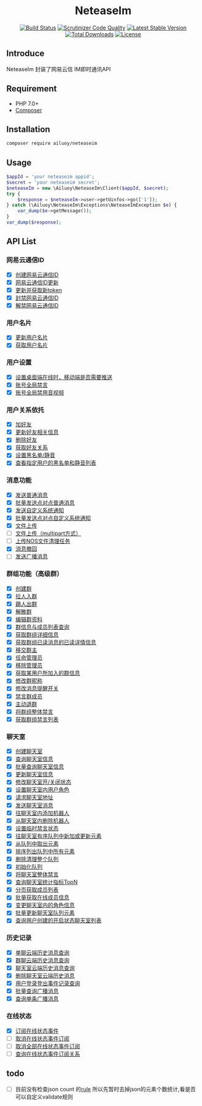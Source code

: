 <p align="center">
    <h1 align="center">NeteaseIm</h1>
</p>

<p align="center">
    <a href="https://packagist.org/packages/ailuoy/neteaseim"><img src="https://travis-ci.org/mingyoung/dingtalk.svg" alt="Build Status"></a>
    <a href="https://scrutinizer-ci.com/g/mingyoung/dingtalk/?branch=master"><img src="https://scrutinizer-ci.com/g/mingyoung/dingtalk/badges/quality-score.png?b=master" alt="Scrutinizer Code Quality"></a>
    <a href="https://packagist.org/packages/ailuoy/neteaseim"><img src="https://poser.pugx.org/mingyoung/dingtalk/v/stable.svg" alt="Latest Stable Version"></a>
    <a href="https://packagist.org/packages/ailuoy/neteaseim"><img src="https://poser.pugx.org/mingyoung/dingtalk/d/total.svg" alt="Total Downloads"></a>
    <a href="https://packagist.org/packages/ailuoy/neteaseim"><img src="https://poser.pugx.org/mingyoung/dingtalk/license.svg" alt="License"></a>
</p>

## Introduce
NeteaseIm 封装了网易云信 IM即时通讯API 

## Requirement
- PHP 7.0+
- [Composer](https://getcomposer.org/)

## Installation
```bash
composer require ailuoy/neteaseim
```

## Usage
```php
$appId = 'your neteaseim appid';
$secret = 'your neteaseim secret';
$neteaseIm = new \Ailuoy\NeteaseIm\Client($appId, $secret);
try {
    $response = $neteaseIm->user->getUinfos->go(['1']);
} catch (\Ailuoy\NeteaseIm\Exceptions\NeteaseImException $e) {
    var_dump($e->getMessage());
}
var_dump($response);
```

## API List
### 网易云通信ID
- [x] [创建网易云通信ID](https://dev.yunxin.163.com/docs/product/IM%E5%8D%B3%E6%97%B6%E9%80%9A%E8%AE%AF/%E6%9C%8D%E5%8A%A1%E7%AB%AFAPI%E6%96%87%E6%A1%A3/%E7%BD%91%E6%98%93%E4%BA%91%E9%80%9A%E4%BF%A1ID?#%E5%88%9B%E5%BB%BA%E7%BD%91%E6%98%93%E4%BA%91%E9%80%9A%E4%BF%A1ID)
- [x] [网易云通信ID更新](https://dev.yunxin.163.com/docs/product/IM%E5%8D%B3%E6%97%B6%E9%80%9A%E8%AE%AF/%E6%9C%8D%E5%8A%A1%E7%AB%AFAPI%E6%96%87%E6%A1%A3/%E7%BD%91%E6%98%93%E4%BA%91%E9%80%9A%E4%BF%A1ID?#%E7%BD%91%E6%98%93%E4%BA%91%E9%80%9A%E4%BF%A1ID%E6%9B%B4%E6%96%B0)
- [x] [更新并获取新token](https://dev.yunxin.163.com/docs/product/IM%E5%8D%B3%E6%97%B6%E9%80%9A%E8%AE%AF/%E6%9C%8D%E5%8A%A1%E7%AB%AFAPI%E6%96%87%E6%A1%A3/%E7%BD%91%E6%98%93%E4%BA%91%E9%80%9A%E4%BF%A1ID?#%E6%9B%B4%E6%96%B0%E5%B9%B6%E8%8E%B7%E5%8F%96%E6%96%B0token)
- [x] [封禁网易云通信ID](https://dev.yunxin.163.com/docs/product/IM%E5%8D%B3%E6%97%B6%E9%80%9A%E8%AE%AF/%E6%9C%8D%E5%8A%A1%E7%AB%AFAPI%E6%96%87%E6%A1%A3/%E7%BD%91%E6%98%93%E4%BA%91%E9%80%9A%E4%BF%A1ID?#%E5%B0%81%E7%A6%81%E7%BD%91%E6%98%93%E4%BA%91%E9%80%9A%E4%BF%A1ID)
- [x] [解禁网易云通信ID](https://dev.yunxin.163.com/docs/product/IM%E5%8D%B3%E6%97%B6%E9%80%9A%E8%AE%AF/%E6%9C%8D%E5%8A%A1%E7%AB%AFAPI%E6%96%87%E6%A1%A3/%E7%BD%91%E6%98%93%E4%BA%91%E9%80%9A%E4%BF%A1ID?#%E8%A7%A3%E7%A6%81%E7%BD%91%E6%98%93%E4%BA%91%E9%80%9A%E4%BF%A1ID)
### 用户名片
- [x] [更新用户名片](https://dev.yunxin.163.com/docs/product/IM%E5%8D%B3%E6%97%B6%E9%80%9A%E8%AE%AF/%E6%9C%8D%E5%8A%A1%E7%AB%AFAPI%E6%96%87%E6%A1%A3/%E7%94%A8%E6%88%B7%E5%90%8D%E7%89%87?#%E6%9B%B4%E6%96%B0%E7%94%A8%E6%88%B7%E5%90%8D%E7%89%87)
- [x] [获取用户名片](https://dev.yunxin.163.com/docs/product/IM%E5%8D%B3%E6%97%B6%E9%80%9A%E8%AE%AF/%E6%9C%8D%E5%8A%A1%E7%AB%AFAPI%E6%96%87%E6%A1%A3/%E7%94%A8%E6%88%B7%E5%90%8D%E7%89%87?#%E8%8E%B7%E5%8F%96%E7%94%A8%E6%88%B7%E5%90%8D%E7%89%87)
### 用户设置
- [x] [设置桌面端在线时，移动端是否需要推送](https://dev.yunxin.163.com/docs/product/IM%E5%8D%B3%E6%97%B6%E9%80%9A%E8%AE%AF/%E6%9C%8D%E5%8A%A1%E7%AB%AFAPI%E6%96%87%E6%A1%A3/%E7%94%A8%E6%88%B7%E8%AE%BE%E7%BD%AE?#%E8%AE%BE%E7%BD%AE%E6%A1%8C%E9%9D%A2%E7%AB%AF%E5%9C%A8%E7%BA%BF%E6%97%B6%EF%BC%8C%E7%A7%BB%E5%8A%A8%E7%AB%AF%E6%98%AF%E5%90%A6%E4%B8%8D%E6%8E%A8%E9%80%81)
- [x] [账号全局禁言](https://dev.yunxin.163.com/docs/product/IM%E5%8D%B3%E6%97%B6%E9%80%9A%E8%AE%AF/%E6%9C%8D%E5%8A%A1%E7%AB%AFAPI%E6%96%87%E6%A1%A3/%E7%94%A8%E6%88%B7%E8%AE%BE%E7%BD%AE?#%E8%B4%A6%E5%8F%B7%E5%85%A8%E5%B1%80%E7%A6%81%E8%A8%80)
- [x] [账号全局禁用音视频](https://dev.yunxin.163.com/docs/product/IM%E5%8D%B3%E6%97%B6%E9%80%9A%E8%AE%AF/%E6%9C%8D%E5%8A%A1%E7%AB%AFAPI%E6%96%87%E6%A1%A3/%E7%94%A8%E6%88%B7%E8%AE%BE%E7%BD%AE?#%E8%B4%A6%E5%8F%B7%E5%85%A8%E5%B1%80%E7%A6%81%E7%94%A8%E9%9F%B3%E8%A7%86%E9%A2%91)
### 用户关系依托
- [x] [加好友](https://dev.yunxin.163.com/docs/product/IM%E5%8D%B3%E6%97%B6%E9%80%9A%E8%AE%AF/%E6%9C%8D%E5%8A%A1%E7%AB%AFAPI%E6%96%87%E6%A1%A3/%E7%94%A8%E6%88%B7%E5%85%B3%E7%B3%BB%E6%89%98%E7%AE%A1?#%E5%8A%A0%E5%A5%BD%E5%8F%8B)
- [x] [更新好友相关信息](https://dev.yunxin.163.com/docs/product/IM%E5%8D%B3%E6%97%B6%E9%80%9A%E8%AE%AF/%E6%9C%8D%E5%8A%A1%E7%AB%AFAPI%E6%96%87%E6%A1%A3/%E7%94%A8%E6%88%B7%E5%85%B3%E7%B3%BB%E6%89%98%E7%AE%A1?#%E6%9B%B4%E6%96%B0%E5%A5%BD%E5%8F%8B%E7%9B%B8%E5%85%B3%E4%BF%A1%E6%81%AF)
- [x] [删除好友](https://dev.yunxin.163.com/docs/product/IM%E5%8D%B3%E6%97%B6%E9%80%9A%E8%AE%AF/%E6%9C%8D%E5%8A%A1%E7%AB%AFAPI%E6%96%87%E6%A1%A3/%E7%94%A8%E6%88%B7%E5%85%B3%E7%B3%BB%E6%89%98%E7%AE%A1?#%E5%88%A0%E9%99%A4%E5%A5%BD%E5%8F%8B)
- [x] [获取好友关系](https://dev.yunxin.163.com/docs/product/IM%E5%8D%B3%E6%97%B6%E9%80%9A%E8%AE%AF/%E6%9C%8D%E5%8A%A1%E7%AB%AFAPI%E6%96%87%E6%A1%A3/%E7%94%A8%E6%88%B7%E5%85%B3%E7%B3%BB%E6%89%98%E7%AE%A1?#%E8%8E%B7%E5%8F%96%E5%A5%BD%E5%8F%8B%E5%85%B3%E7%B3%BB)
- [x] [设置黑名单/静音](https://dev.yunxin.163.com/docs/product/IM%E5%8D%B3%E6%97%B6%E9%80%9A%E8%AE%AF/%E6%9C%8D%E5%8A%A1%E7%AB%AFAPI%E6%96%87%E6%A1%A3/%E7%94%A8%E6%88%B7%E5%85%B3%E7%B3%BB%E6%89%98%E7%AE%A1?#%E8%AE%BE%E7%BD%AE%E9%BB%91%E5%90%8D%E5%8D%95/%E9%9D%99%E9%9F%B3)
- [x] [查看指定用户的黑名单和静音列表](https://dev.yunxin.163.com/docs/product/IM%E5%8D%B3%E6%97%B6%E9%80%9A%E8%AE%AF/%E6%9C%8D%E5%8A%A1%E7%AB%AFAPI%E6%96%87%E6%A1%A3/%E7%94%A8%E6%88%B7%E5%85%B3%E7%B3%BB%E6%89%98%E7%AE%A1?#%E6%9F%A5%E7%9C%8B%E6%8C%87%E5%AE%9A%E7%94%A8%E6%88%B7%E7%9A%84%E9%BB%91%E5%90%8D%E5%8D%95%E5%92%8C%E9%9D%99%E9%9F%B3%E5%88%97%E8%A1%A8)
### 消息功能
- [x] [发送普通消息](https://dev.yunxin.163.com/docs/product/IM%E5%8D%B3%E6%97%B6%E9%80%9A%E8%AE%AF/%E6%9C%8D%E5%8A%A1%E7%AB%AFAPI%E6%96%87%E6%A1%A3/%E6%B6%88%E6%81%AF%E5%8A%9F%E8%83%BD?#%E5%8F%91%E9%80%81%E6%99%AE%E9%80%9A%E6%B6%88%E6%81%AF)
- [x] [批量发送点对点普通消息](https://dev.yunxin.163.com/docs/product/IM%E5%8D%B3%E6%97%B6%E9%80%9A%E8%AE%AF/%E6%9C%8D%E5%8A%A1%E7%AB%AFAPI%E6%96%87%E6%A1%A3/%E6%B6%88%E6%81%AF%E5%8A%9F%E8%83%BD?#%E6%89%B9%E9%87%8F%E5%8F%91%E9%80%81%E7%82%B9%E5%AF%B9%E7%82%B9%E6%99%AE%E9%80%9A%E6%B6%88%E6%81%AF)
- [x] [发送自定义系统通知](https://dev.yunxin.163.com/docs/product/IM%E5%8D%B3%E6%97%B6%E9%80%9A%E8%AE%AF/%E6%9C%8D%E5%8A%A1%E7%AB%AFAPI%E6%96%87%E6%A1%A3/%E6%B6%88%E6%81%AF%E5%8A%9F%E8%83%BD?#%E5%8F%91%E9%80%81%E8%87%AA%E5%AE%9A%E4%B9%89%E7%B3%BB%E7%BB%9F%E9%80%9A%E7%9F%A5)
- [x] [批量发送点对点自定义系统通知](https://dev.yunxin.163.com/docs/product/IM%E5%8D%B3%E6%97%B6%E9%80%9A%E8%AE%AF/%E6%9C%8D%E5%8A%A1%E7%AB%AFAPI%E6%96%87%E6%A1%A3/%E6%B6%88%E6%81%AF%E5%8A%9F%E8%83%BD?#%E6%89%B9%E9%87%8F%E5%8F%91%E9%80%81%E7%82%B9%E5%AF%B9%E7%82%B9%E8%87%AA%E5%AE%9A%E4%B9%89%E7%B3%BB%E7%BB%9F%E9%80%9A%E7%9F%A5)
- [x] [文件上传](https://dev.yunxin.163.com/docs/product/IM%E5%8D%B3%E6%97%B6%E9%80%9A%E8%AE%AF/%E6%9C%8D%E5%8A%A1%E7%AB%AFAPI%E6%96%87%E6%A1%A3/%E6%B6%88%E6%81%AF%E5%8A%9F%E8%83%BD?#%E6%96%87%E4%BB%B6%E4%B8%8A%E4%BC%A0)
- [ ] [文件上传（multipart方式）](https://dev.yunxin.163.com/docs/product/IM%E5%8D%B3%E6%97%B6%E9%80%9A%E8%AE%AF/%E6%9C%8D%E5%8A%A1%E7%AB%AFAPI%E6%96%87%E6%A1%A3/%E6%B6%88%E6%81%AF%E5%8A%9F%E8%83%BD?#%E6%96%87%E4%BB%B6%E4%B8%8A%E4%BC%A0%EF%BC%88multipart%E6%96%B9%E5%BC%8F%EF%BC%89)
- [ ] [上传NOS文件清理任务](https://dev.yunxin.163.com/docs/product/IM%E5%8D%B3%E6%97%B6%E9%80%9A%E8%AE%AF/%E6%9C%8D%E5%8A%A1%E7%AB%AFAPI%E6%96%87%E6%A1%A3/%E6%B6%88%E6%81%AF%E5%8A%9F%E8%83%BD?#%E4%B8%8A%E4%BC%A0NOS%E6%96%87%E4%BB%B6%E6%B8%85%E7%90%86%E4%BB%BB%E5%8A%A1)
- [x] [消息撤回](https://dev.yunxin.163.com/docs/product/IM%E5%8D%B3%E6%97%B6%E9%80%9A%E8%AE%AF/%E6%9C%8D%E5%8A%A1%E7%AB%AFAPI%E6%96%87%E6%A1%A3/%E6%B6%88%E6%81%AF%E5%8A%9F%E8%83%BD?#%E6%B6%88%E6%81%AF%E6%92%A4%E5%9B%9E)
- [ ] [发送广播消息](https://dev.yunxin.163.com/docs/product/IM%E5%8D%B3%E6%97%B6%E9%80%9A%E8%AE%AF/%E6%9C%8D%E5%8A%A1%E7%AB%AFAPI%E6%96%87%E6%A1%A3/%E6%B6%88%E6%81%AF%E5%8A%9F%E8%83%BD?#%E5%8F%91%E9%80%81%E5%B9%BF%E6%92%AD%E6%B6%88%E6%81%AF)
### 群组功能（高级群）
- [x] [创建群](https://dev.yunxin.163.com/docs/product/IM%E5%8D%B3%E6%97%B6%E9%80%9A%E8%AE%AF/%E6%9C%8D%E5%8A%A1%E7%AB%AFAPI%E6%96%87%E6%A1%A3/%E7%BE%A4%E7%BB%84%E5%8A%9F%E8%83%BD%EF%BC%88%E9%AB%98%E7%BA%A7%E7%BE%A4%EF%BC%89?#%E5%88%9B%E5%BB%BA%E7%BE%A4)
- [x] [拉人入群](https://dev.yunxin.163.com/docs/product/IM%E5%8D%B3%E6%97%B6%E9%80%9A%E8%AE%AF/%E6%9C%8D%E5%8A%A1%E7%AB%AFAPI%E6%96%87%E6%A1%A3/%E7%BE%A4%E7%BB%84%E5%8A%9F%E8%83%BD%EF%BC%88%E9%AB%98%E7%BA%A7%E7%BE%A4%EF%BC%89?#%E6%8B%89%E4%BA%BA%E5%85%A5%E7%BE%A4)
- [x] [踢人出群](https://dev.yunxin.163.com/docs/product/IM%E5%8D%B3%E6%97%B6%E9%80%9A%E8%AE%AF/%E6%9C%8D%E5%8A%A1%E7%AB%AFAPI%E6%96%87%E6%A1%A3/%E7%BE%A4%E7%BB%84%E5%8A%9F%E8%83%BD%EF%BC%88%E9%AB%98%E7%BA%A7%E7%BE%A4%EF%BC%89?#%E8%B8%A2%E4%BA%BA%E5%87%BA%E7%BE%A4)
- [x] [解散群](https://dev.yunxin.163.com/docs/product/IM%E5%8D%B3%E6%97%B6%E9%80%9A%E8%AE%AF/%E6%9C%8D%E5%8A%A1%E7%AB%AFAPI%E6%96%87%E6%A1%A3/%E7%BE%A4%E7%BB%84%E5%8A%9F%E8%83%BD%EF%BC%88%E9%AB%98%E7%BA%A7%E7%BE%A4%EF%BC%89?#%E8%A7%A3%E6%95%A3%E7%BE%A4)
- [x] [编辑群资料](https://dev.yunxin.163.com/docs/product/IM%E5%8D%B3%E6%97%B6%E9%80%9A%E8%AE%AF/%E6%9C%8D%E5%8A%A1%E7%AB%AFAPI%E6%96%87%E6%A1%A3/%E7%BE%A4%E7%BB%84%E5%8A%9F%E8%83%BD%EF%BC%88%E9%AB%98%E7%BA%A7%E7%BE%A4%EF%BC%89?#%E7%BC%96%E8%BE%91%E7%BE%A4%E8%B5%84%E6%96%99)
- [x] [群信息与成员列表查询](https://dev.yunxin.163.com/docs/product/IM%E5%8D%B3%E6%97%B6%E9%80%9A%E8%AE%AF/%E6%9C%8D%E5%8A%A1%E7%AB%AFAPI%E6%96%87%E6%A1%A3/%E7%BE%A4%E7%BB%84%E5%8A%9F%E8%83%BD%EF%BC%88%E9%AB%98%E7%BA%A7%E7%BE%A4%EF%BC%89?#%E7%BE%A4%E4%BF%A1%E6%81%AF%E4%B8%8E%E6%88%90%E5%91%98%E5%88%97%E8%A1%A8%E6%9F%A5%E8%AF%A2)
- [x] [获取群组详细信息](https://dev.yunxin.163.com/docs/product/IM%E5%8D%B3%E6%97%B6%E9%80%9A%E8%AE%AF/%E6%9C%8D%E5%8A%A1%E7%AB%AFAPI%E6%96%87%E6%A1%A3/%E7%BE%A4%E7%BB%84%E5%8A%9F%E8%83%BD%EF%BC%88%E9%AB%98%E7%BA%A7%E7%BE%A4%EF%BC%89?#%E8%8E%B7%E5%8F%96%E7%BE%A4%E7%BB%84%E8%AF%A6%E7%BB%86%E4%BF%A1%E6%81%AF)
- [x] [获取群组已读消息的已读详情信息](https://dev.yunxin.163.com/docs/product/IM%E5%8D%B3%E6%97%B6%E9%80%9A%E8%AE%AF/%E6%9C%8D%E5%8A%A1%E7%AB%AFAPI%E6%96%87%E6%A1%A3/%E7%BE%A4%E7%BB%84%E5%8A%9F%E8%83%BD%EF%BC%88%E9%AB%98%E7%BA%A7%E7%BE%A4%EF%BC%89?#%E8%8E%B7%E5%8F%96%E7%BE%A4%E7%BB%84%E5%B7%B2%E8%AF%BB%E6%B6%88%E6%81%AF%E7%9A%84%E5%B7%B2%E8%AF%BB%E8%AF%A6%E6%83%85%E4%BF%A1%E6%81%AF)
- [x] [移交群主](https://dev.yunxin.163.com/docs/product/IM%E5%8D%B3%E6%97%B6%E9%80%9A%E8%AE%AF/%E6%9C%8D%E5%8A%A1%E7%AB%AFAPI%E6%96%87%E6%A1%A3/%E7%BE%A4%E7%BB%84%E5%8A%9F%E8%83%BD%EF%BC%88%E9%AB%98%E7%BA%A7%E7%BE%A4%EF%BC%89?#%E7%A7%BB%E4%BA%A4%E7%BE%A4%E4%B8%BB)
- [x] [任命管理员](https://dev.yunxin.163.com/docs/product/IM%E5%8D%B3%E6%97%B6%E9%80%9A%E8%AE%AF/%E6%9C%8D%E5%8A%A1%E7%AB%AFAPI%E6%96%87%E6%A1%A3/%E7%BE%A4%E7%BB%84%E5%8A%9F%E8%83%BD%EF%BC%88%E9%AB%98%E7%BA%A7%E7%BE%A4%EF%BC%89?#%E4%BB%BB%E5%91%BD%E7%AE%A1%E7%90%86%E5%91%98)
- [x] [移除管理员](https://dev.yunxin.163.com/docs/product/IM%E5%8D%B3%E6%97%B6%E9%80%9A%E8%AE%AF/%E6%9C%8D%E5%8A%A1%E7%AB%AFAPI%E6%96%87%E6%A1%A3/%E7%BE%A4%E7%BB%84%E5%8A%9F%E8%83%BD%EF%BC%88%E9%AB%98%E7%BA%A7%E7%BE%A4%EF%BC%89?#%E7%A7%BB%E9%99%A4%E7%AE%A1%E7%90%86%E5%91%98)
- [x] [获取某用户所加入的群信息](https://dev.yunxin.163.com/docs/product/IM%E5%8D%B3%E6%97%B6%E9%80%9A%E8%AE%AF/%E6%9C%8D%E5%8A%A1%E7%AB%AFAPI%E6%96%87%E6%A1%A3/%E7%BE%A4%E7%BB%84%E5%8A%9F%E8%83%BD%EF%BC%88%E9%AB%98%E7%BA%A7%E7%BE%A4%EF%BC%89?#%E8%8E%B7%E5%8F%96%E6%9F%90%E7%94%A8%E6%88%B7%E6%89%80%E5%8A%A0%E5%85%A5%E7%9A%84%E7%BE%A4%E4%BF%A1%E6%81%AF)
- [x] [修改群昵称](https://dev.yunxin.163.com/docs/product/IM%E5%8D%B3%E6%97%B6%E9%80%9A%E8%AE%AF/%E6%9C%8D%E5%8A%A1%E7%AB%AFAPI%E6%96%87%E6%A1%A3/%E7%BE%A4%E7%BB%84%E5%8A%9F%E8%83%BD%EF%BC%88%E9%AB%98%E7%BA%A7%E7%BE%A4%EF%BC%89?#%E4%BF%AE%E6%94%B9%E7%BE%A4%E6%98%B5%E7%A7%B0)
- [x] [修改消息提醒开关](https://dev.yunxin.163.com/docs/product/IM%E5%8D%B3%E6%97%B6%E9%80%9A%E8%AE%AF/%E6%9C%8D%E5%8A%A1%E7%AB%AFAPI%E6%96%87%E6%A1%A3/%E7%BE%A4%E7%BB%84%E5%8A%9F%E8%83%BD%EF%BC%88%E9%AB%98%E7%BA%A7%E7%BE%A4%EF%BC%89?#%E4%BF%AE%E6%94%B9%E6%B6%88%E6%81%AF%E6%8F%90%E9%86%92%E5%BC%80%E5%85%B3)
- [x] [禁言群成员](https://dev.yunxin.163.com/docs/product/IM%E5%8D%B3%E6%97%B6%E9%80%9A%E8%AE%AF/%E6%9C%8D%E5%8A%A1%E7%AB%AFAPI%E6%96%87%E6%A1%A3/%E7%BE%A4%E7%BB%84%E5%8A%9F%E8%83%BD%EF%BC%88%E9%AB%98%E7%BA%A7%E7%BE%A4%EF%BC%89?#%E7%A6%81%E8%A8%80%E7%BE%A4%E6%88%90%E5%91%98)
- [x] [主动退群](https://dev.yunxin.163.com/docs/product/IM%E5%8D%B3%E6%97%B6%E9%80%9A%E8%AE%AF/%E6%9C%8D%E5%8A%A1%E7%AB%AFAPI%E6%96%87%E6%A1%A3/%E7%BE%A4%E7%BB%84%E5%8A%9F%E8%83%BD%EF%BC%88%E9%AB%98%E7%BA%A7%E7%BE%A4%EF%BC%89?#%E4%B8%BB%E5%8A%A8%E9%80%80%E7%BE%A4)
- [x] [将群组整体禁言](https://dev.yunxin.163.com/docs/product/IM%E5%8D%B3%E6%97%B6%E9%80%9A%E8%AE%AF/%E6%9C%8D%E5%8A%A1%E7%AB%AFAPI%E6%96%87%E6%A1%A3/%E7%BE%A4%E7%BB%84%E5%8A%9F%E8%83%BD%EF%BC%88%E9%AB%98%E7%BA%A7%E7%BE%A4%EF%BC%89?#%E5%B0%86%E7%BE%A4%E7%BB%84%E6%95%B4%E4%BD%93%E7%A6%81%E8%A8%80)
- [x] [获取群组禁言列表](https://dev.yunxin.163.com/docs/product/IM%E5%8D%B3%E6%97%B6%E9%80%9A%E8%AE%AF/%E6%9C%8D%E5%8A%A1%E7%AB%AFAPI%E6%96%87%E6%A1%A3/%E7%BE%A4%E7%BB%84%E5%8A%9F%E8%83%BD%EF%BC%88%E9%AB%98%E7%BA%A7%E7%BE%A4%EF%BC%89?#%E8%8E%B7%E5%8F%96%E7%BE%A4%E7%BB%84%E7%A6%81%E8%A8%80%E5%88%97%E8%A1%A8)
### 聊天室
- [x] [创建聊天室](https://dev.yunxin.163.com/docs/product/IM%E5%8D%B3%E6%97%B6%E9%80%9A%E8%AE%AF/%E6%9C%8D%E5%8A%A1%E7%AB%AFAPI%E6%96%87%E6%A1%A3/%E8%81%8A%E5%A4%A9%E5%AE%A4?#%E5%88%9B%E5%BB%BA%E8%81%8A%E5%A4%A9%E5%AE%A4)
- [x] [查询聊天室信息](https://dev.yunxin.163.com/docs/product/IM%E5%8D%B3%E6%97%B6%E9%80%9A%E8%AE%AF/%E6%9C%8D%E5%8A%A1%E7%AB%AFAPI%E6%96%87%E6%A1%A3/%E8%81%8A%E5%A4%A9%E5%AE%A4?#%E6%9F%A5%E8%AF%A2%E8%81%8A%E5%A4%A9%E5%AE%A4%E4%BF%A1%E6%81%AF)
- [x] [批量查询聊天室信息](https://dev.yunxin.163.com/docs/product/IM%E5%8D%B3%E6%97%B6%E9%80%9A%E8%AE%AF/%E6%9C%8D%E5%8A%A1%E7%AB%AFAPI%E6%96%87%E6%A1%A3/%E8%81%8A%E5%A4%A9%E5%AE%A4?#%E6%89%B9%E9%87%8F%E6%9F%A5%E8%AF%A2%E8%81%8A%E5%A4%A9%E5%AE%A4%E4%BF%A1%E6%81%AF)
- [x] [更新聊天室信息](https://dev.yunxin.163.com/docs/product/IM%E5%8D%B3%E6%97%B6%E9%80%9A%E8%AE%AF/%E6%9C%8D%E5%8A%A1%E7%AB%AFAPI%E6%96%87%E6%A1%A3/%E8%81%8A%E5%A4%A9%E5%AE%A4?#%E6%9B%B4%E6%96%B0%E8%81%8A%E5%A4%A9%E5%AE%A4%E4%BF%A1%E6%81%AF)
- [x] [修改聊天室开/关闭状态](https://dev.yunxin.163.com/docs/product/IM%E5%8D%B3%E6%97%B6%E9%80%9A%E8%AE%AF/%E6%9C%8D%E5%8A%A1%E7%AB%AFAPI%E6%96%87%E6%A1%A3/%E8%81%8A%E5%A4%A9%E5%AE%A4?#%E4%BF%AE%E6%94%B9%E8%81%8A%E5%A4%A9%E5%AE%A4%E5%BC%80/%E5%85%B3%E9%97%AD%E7%8A%B6%E6%80%81)
- [x] [设置聊天室内用户角色](https://dev.yunxin.163.com/docs/product/IM%E5%8D%B3%E6%97%B6%E9%80%9A%E8%AE%AF/%E6%9C%8D%E5%8A%A1%E7%AB%AFAPI%E6%96%87%E6%A1%A3/%E8%81%8A%E5%A4%A9%E5%AE%A4?#%E8%AE%BE%E7%BD%AE%E8%81%8A%E5%A4%A9%E5%AE%A4%E5%86%85%E7%94%A8%E6%88%B7%E8%A7%92%E8%89%B2)
- [x] [请求聊天室地址](https://dev.yunxin.163.com/docs/product/IM%E5%8D%B3%E6%97%B6%E9%80%9A%E8%AE%AF/%E6%9C%8D%E5%8A%A1%E7%AB%AFAPI%E6%96%87%E6%A1%A3/%E8%81%8A%E5%A4%A9%E5%AE%A4?#%E8%AF%B7%E6%B1%82%E8%81%8A%E5%A4%A9%E5%AE%A4%E5%9C%B0%E5%9D%80)
- [x] [发送聊天室消息](https://dev.yunxin.163.com/docs/product/IM%E5%8D%B3%E6%97%B6%E9%80%9A%E8%AE%AF/%E6%9C%8D%E5%8A%A1%E7%AB%AFAPI%E6%96%87%E6%A1%A3/%E8%81%8A%E5%A4%A9%E5%AE%A4?#%E5%8F%91%E9%80%81%E8%81%8A%E5%A4%A9%E5%AE%A4%E6%B6%88%E6%81%AF)
- [x] [往聊天室内添加机器人](https://dev.yunxin.163.com/docs/product/IM%E5%8D%B3%E6%97%B6%E9%80%9A%E8%AE%AF/%E6%9C%8D%E5%8A%A1%E7%AB%AFAPI%E6%96%87%E6%A1%A3/%E8%81%8A%E5%A4%A9%E5%AE%A4?#%E5%BE%80%E8%81%8A%E5%A4%A9%E5%AE%A4%E5%86%85%E6%B7%BB%E5%8A%A0%E6%9C%BA%E5%99%A8%E4%BA%BA)
- [x] [从聊天室内删除机器人](https://dev.yunxin.163.com/docs/product/IM%E5%8D%B3%E6%97%B6%E9%80%9A%E8%AE%AF/%E6%9C%8D%E5%8A%A1%E7%AB%AFAPI%E6%96%87%E6%A1%A3/%E8%81%8A%E5%A4%A9%E5%AE%A4?#%E4%BB%8E%E8%81%8A%E5%A4%A9%E5%AE%A4%E5%86%85%E5%88%A0%E9%99%A4%E6%9C%BA%E5%99%A8%E4%BA%BA)
- [x] [设置临时禁言状态](https://dev.yunxin.163.com/docs/product/IM%E5%8D%B3%E6%97%B6%E9%80%9A%E8%AE%AF/%E6%9C%8D%E5%8A%A1%E7%AB%AFAPI%E6%96%87%E6%A1%A3/%E8%81%8A%E5%A4%A9%E5%AE%A4?#%E8%AE%BE%E7%BD%AE%E4%B8%B4%E6%97%B6%E7%A6%81%E8%A8%80%E7%8A%B6%E6%80%81)
- [x] [往聊天室有序队列中新加或更新元素](https://dev.yunxin.163.com/docs/product/IM%E5%8D%B3%E6%97%B6%E9%80%9A%E8%AE%AF/%E6%9C%8D%E5%8A%A1%E7%AB%AFAPI%E6%96%87%E6%A1%A3/%E8%81%8A%E5%A4%A9%E5%AE%A4?#%E5%BE%80%E8%81%8A%E5%A4%A9%E5%AE%A4%E6%9C%89%E5%BA%8F%E9%98%9F%E5%88%97%E4%B8%AD%E6%96%B0%E5%8A%A0%E6%88%96%E6%9B%B4%E6%96%B0%E5%85%83%E7%B4%A0)
- [x] [从队列中取出元素](https://dev.yunxin.163.com/docs/product/IM%E5%8D%B3%E6%97%B6%E9%80%9A%E8%AE%AF/%E6%9C%8D%E5%8A%A1%E7%AB%AFAPI%E6%96%87%E6%A1%A3/%E8%81%8A%E5%A4%A9%E5%AE%A4?#%E4%BB%8E%E9%98%9F%E5%88%97%E4%B8%AD%E5%8F%96%E5%87%BA%E5%85%83%E7%B4%A0)
- [x] [排序列出队列中所有元素](https://dev.yunxin.163.com/docs/product/IM%E5%8D%B3%E6%97%B6%E9%80%9A%E8%AE%AF/%E6%9C%8D%E5%8A%A1%E7%AB%AFAPI%E6%96%87%E6%A1%A3/%E8%81%8A%E5%A4%A9%E5%AE%A4?#%E6%8E%92%E5%BA%8F%E5%88%97%E5%87%BA%E9%98%9F%E5%88%97%E4%B8%AD%E6%89%80%E6%9C%89%E5%85%83%E7%B4%A0)
- [x] [删除清理整个队列](https://dev.yunxin.163.com/docs/product/IM%E5%8D%B3%E6%97%B6%E9%80%9A%E8%AE%AF/%E6%9C%8D%E5%8A%A1%E7%AB%AFAPI%E6%96%87%E6%A1%A3/%E8%81%8A%E5%A4%A9%E5%AE%A4?#%E5%88%A0%E9%99%A4%E6%B8%85%E7%90%86%E6%95%B4%E4%B8%AA%E9%98%9F%E5%88%97)
- [x] [初始化队列](https://dev.yunxin.163.com/docs/product/IM%E5%8D%B3%E6%97%B6%E9%80%9A%E8%AE%AF/%E6%9C%8D%E5%8A%A1%E7%AB%AFAPI%E6%96%87%E6%A1%A3/%E8%81%8A%E5%A4%A9%E5%AE%A4?#%E5%88%9D%E5%A7%8B%E5%8C%96%E9%98%9F%E5%88%97)
- [x] [将聊天室整体禁言](https://dev.yunxin.163.com/docs/product/IM%E5%8D%B3%E6%97%B6%E9%80%9A%E8%AE%AF/%E6%9C%8D%E5%8A%A1%E7%AB%AFAPI%E6%96%87%E6%A1%A3/%E8%81%8A%E5%A4%A9%E5%AE%A4?#%E5%B0%86%E8%81%8A%E5%A4%A9%E5%AE%A4%E6%95%B4%E4%BD%93%E7%A6%81%E8%A8%80)
- [x] [查询聊天室统计指标TopN](https://dev.yunxin.163.com/docs/product/IM%E5%8D%B3%E6%97%B6%E9%80%9A%E8%AE%AF/%E6%9C%8D%E5%8A%A1%E7%AB%AFAPI%E6%96%87%E6%A1%A3/%E8%81%8A%E5%A4%A9%E5%AE%A4?#%E6%9F%A5%E8%AF%A2%E8%81%8A%E5%A4%A9%E5%AE%A4%E7%BB%9F%E8%AE%A1%E6%8C%87%E6%A0%87TopN)
- [x] [分页获取成员列表](https://dev.yunxin.163.com/docs/product/IM%E5%8D%B3%E6%97%B6%E9%80%9A%E8%AE%AF/%E6%9C%8D%E5%8A%A1%E7%AB%AFAPI%E6%96%87%E6%A1%A3/%E8%81%8A%E5%A4%A9%E5%AE%A4?#%E5%88%86%E9%A1%B5%E8%8E%B7%E5%8F%96%E6%88%90%E5%91%98%E5%88%97%E8%A1%A8)
- [x] [批量获取在线成员信息](https://dev.yunxin.163.com/docs/product/IM%E5%8D%B3%E6%97%B6%E9%80%9A%E8%AE%AF/%E6%9C%8D%E5%8A%A1%E7%AB%AFAPI%E6%96%87%E6%A1%A3/%E8%81%8A%E5%A4%A9%E5%AE%A4?#%E6%89%B9%E9%87%8F%E8%8E%B7%E5%8F%96%E5%9C%A8%E7%BA%BF%E6%88%90%E5%91%98%E4%BF%A1%E6%81%AF)
- [x] [变更聊天室内的角色信息](https://dev.yunxin.163.com/docs/product/IM%E5%8D%B3%E6%97%B6%E9%80%9A%E8%AE%AF/%E6%9C%8D%E5%8A%A1%E7%AB%AFAPI%E6%96%87%E6%A1%A3/%E8%81%8A%E5%A4%A9%E5%AE%A4?#%E5%8F%98%E6%9B%B4%E8%81%8A%E5%A4%A9%E5%AE%A4%E5%86%85%E7%9A%84%E8%A7%92%E8%89%B2%E4%BF%A1%E6%81%AF)
- [x] [批量更新聊天室队列元素](https://dev.yunxin.163.com/docs/product/IM%E5%8D%B3%E6%97%B6%E9%80%9A%E8%AE%AF/%E6%9C%8D%E5%8A%A1%E7%AB%AFAPI%E6%96%87%E6%A1%A3/%E8%81%8A%E5%A4%A9%E5%AE%A4?#%E6%89%B9%E9%87%8F%E6%9B%B4%E6%96%B0%E8%81%8A%E5%A4%A9%E5%AE%A4%E9%98%9F%E5%88%97%E5%85%83%E7%B4%A0)
- [x] [查询用户创建的开启状态聊天室列表](https://dev.yunxin.163.com/docs/product/IM%E5%8D%B3%E6%97%B6%E9%80%9A%E8%AE%AF/%E6%9C%8D%E5%8A%A1%E7%AB%AFAPI%E6%96%87%E6%A1%A3/%E8%81%8A%E5%A4%A9%E5%AE%A4?#%E6%9F%A5%E8%AF%A2%E7%94%A8%E6%88%B7%E5%88%9B%E5%BB%BA%E7%9A%84%E5%BC%80%E5%90%AF%E7%8A%B6%E6%80%81%E8%81%8A%E5%A4%A9%E5%AE%A4%E5%88%97%E8%A1%A8)
### 历史记录
- [x] [单聊云端历史消息查询](https://dev.yunxin.163.com/docs/product/IM%E5%8D%B3%E6%97%B6%E9%80%9A%E8%AE%AF/%E6%9C%8D%E5%8A%A1%E7%AB%AFAPI%E6%96%87%E6%A1%A3/%E5%8E%86%E5%8F%B2%E8%AE%B0%E5%BD%95?#%E5%8D%95%E8%81%8A%E4%BA%91%E7%AB%AF%E5%8E%86%E5%8F%B2%E6%B6%88%E6%81%AF%E6%9F%A5%E8%AF%A2)
- [x] [群聊云端历史消息查询](https://dev.yunxin.163.com/docs/product/IM%E5%8D%B3%E6%97%B6%E9%80%9A%E8%AE%AF/%E6%9C%8D%E5%8A%A1%E7%AB%AFAPI%E6%96%87%E6%A1%A3/%E5%8E%86%E5%8F%B2%E8%AE%B0%E5%BD%95?#%E7%BE%A4%E8%81%8A%E4%BA%91%E7%AB%AF%E5%8E%86%E5%8F%B2%E6%B6%88%E6%81%AF%E6%9F%A5%E8%AF%A2)
- [x] [聊天室云端历史消息查询](https://dev.yunxin.163.com/docs/product/IM%E5%8D%B3%E6%97%B6%E9%80%9A%E8%AE%AF/%E6%9C%8D%E5%8A%A1%E7%AB%AFAPI%E6%96%87%E6%A1%A3/%E5%8E%86%E5%8F%B2%E8%AE%B0%E5%BD%95?#%E8%81%8A%E5%A4%A9%E5%AE%A4%E4%BA%91%E7%AB%AF%E5%8E%86%E5%8F%B2%E6%B6%88%E6%81%AF%E6%9F%A5%E8%AF%A2)
- [x] [删除聊天室云端历史消息](https://dev.yunxin.163.com/docs/product/IM%E5%8D%B3%E6%97%B6%E9%80%9A%E8%AE%AF/%E6%9C%8D%E5%8A%A1%E7%AB%AFAPI%E6%96%87%E6%A1%A3/%E5%8E%86%E5%8F%B2%E8%AE%B0%E5%BD%95?#%E5%88%A0%E9%99%A4%E8%81%8A%E5%A4%A9%E5%AE%A4%E4%BA%91%E7%AB%AF%E5%8E%86%E5%8F%B2%E6%B6%88%E6%81%AF)
- [x] [用户登录登出事件记录查询](https://dev.yunxin.163.com/docs/product/IM%E5%8D%B3%E6%97%B6%E9%80%9A%E8%AE%AF/%E6%9C%8D%E5%8A%A1%E7%AB%AFAPI%E6%96%87%E6%A1%A3/%E5%8E%86%E5%8F%B2%E8%AE%B0%E5%BD%95?#%E7%94%A8%E6%88%B7%E7%99%BB%E5%BD%95%E7%99%BB%E5%87%BA%E4%BA%8B%E4%BB%B6%E8%AE%B0%E5%BD%95%E6%9F%A5%E8%AF%A2)
- [x] [批量查询广播消息](https://dev.yunxin.163.com/docs/product/IM%E5%8D%B3%E6%97%B6%E9%80%9A%E8%AE%AF/%E6%9C%8D%E5%8A%A1%E7%AB%AFAPI%E6%96%87%E6%A1%A3/%E5%8E%86%E5%8F%B2%E8%AE%B0%E5%BD%95?#%E6%89%B9%E9%87%8F%E6%9F%A5%E8%AF%A2%E5%B9%BF%E6%92%AD%E6%B6%88%E6%81%AF)
- [x] [查询单条广播消息](https://dev.yunxin.163.com/docs/product/IM%E5%8D%B3%E6%97%B6%E9%80%9A%E8%AE%AF/%E6%9C%8D%E5%8A%A1%E7%AB%AFAPI%E6%96%87%E6%A1%A3/%E5%8E%86%E5%8F%B2%E8%AE%B0%E5%BD%95?#%E6%9F%A5%E8%AF%A2%E5%8D%95%E6%9D%A1%E5%B9%BF%E6%92%AD%E6%B6%88%E6%81%AF)
### 在线状态
- [x] [订阅在线状态事件](https://dev.yunxin.163.com/docs/product/IM%E5%8D%B3%E6%97%B6%E9%80%9A%E8%AE%AF/%E6%9C%8D%E5%8A%A1%E7%AB%AFAPI%E6%96%87%E6%A1%A3/%E5%9C%A8%E7%BA%BF%E7%8A%B6%E6%80%81?#%E8%AE%A2%E9%98%85%E5%9C%A8%E7%BA%BF%E7%8A%B6%E6%80%81%E4%BA%8B%E4%BB%B6)
- [ ] [取消在线状态事件订阅](https://dev.yunxin.163.com/docs/product/IM%E5%8D%B3%E6%97%B6%E9%80%9A%E8%AE%AF/%E6%9C%8D%E5%8A%A1%E7%AB%AFAPI%E6%96%87%E6%A1%A3/%E5%9C%A8%E7%BA%BF%E7%8A%B6%E6%80%81?#%E5%8F%96%E6%B6%88%E5%9C%A8%E7%BA%BF%E7%8A%B6%E6%80%81%E4%BA%8B%E4%BB%B6%E8%AE%A2%E9%98%85)
- [ ] [取消全部在线状态事件订阅](https://dev.yunxin.163.com/docs/product/IM%E5%8D%B3%E6%97%B6%E9%80%9A%E8%AE%AF/%E6%9C%8D%E5%8A%A1%E7%AB%AFAPI%E6%96%87%E6%A1%A3/%E5%9C%A8%E7%BA%BF%E7%8A%B6%E6%80%81?#%E5%8F%96%E6%B6%88%E5%85%A8%E9%83%A8%E5%9C%A8%E7%BA%BF%E7%8A%B6%E6%80%81%E4%BA%8B%E4%BB%B6%E8%AE%A2%E9%98%85)
- [ ] [查询在线状态事件订阅关系](https://dev.yunxin.163.com/docs/product/IM%E5%8D%B3%E6%97%B6%E9%80%9A%E8%AE%AF/%E6%9C%8D%E5%8A%A1%E7%AB%AFAPI%E6%96%87%E6%A1%A3/%E5%9C%A8%E7%BA%BF%E7%8A%B6%E6%80%81?#%E6%9F%A5%E8%AF%A2%E5%9C%A8%E7%BA%BF%E7%8A%B6%E6%80%81%E4%BA%8B%E4%BB%B6%E8%AE%A2%E9%98%85%E5%85%B3%E7%B3%BB)

## todo
- [ ] 目前没有检查json count 的[rule](https://learnku.com/docs/laravel/5.8/validation/3899#rule-size) 所以先暂时去掉json的元素个数统计,看是否可以自定义validate规则
